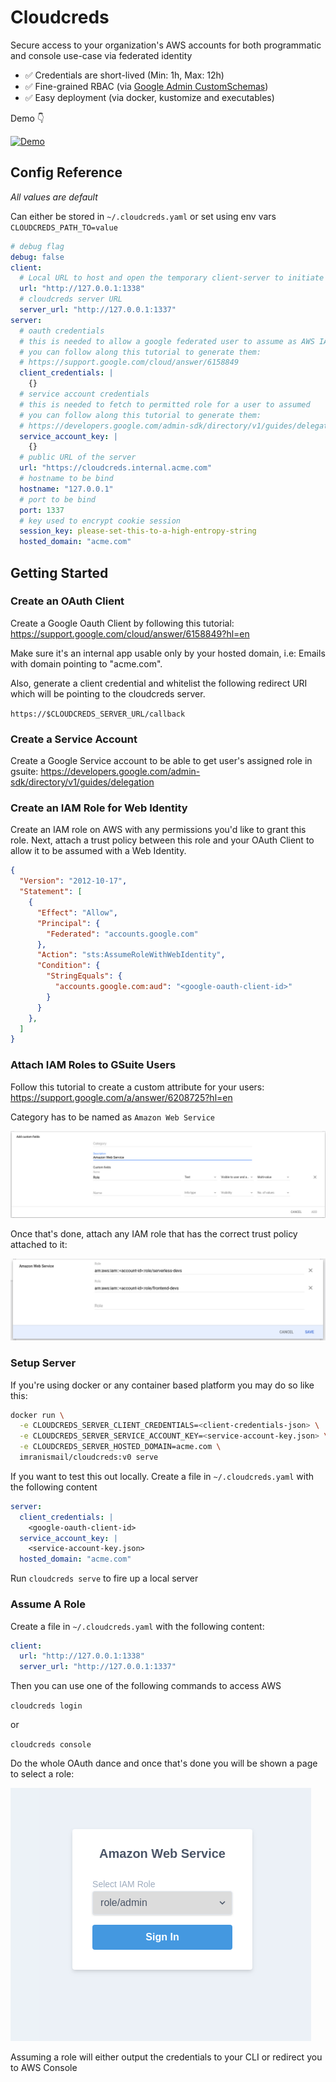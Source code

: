 # Cloudcreds

Secure access to your organization's AWS accounts for both programmatic and console use-case via federated identity

- ✅ Credentials are short-lived (Min: 1h, Max: 12h)
- ✅ Fine-grained RBAC (via [Google Admin CustomSchemas](https://developers.google.com/admin-sdk/directory/v1/guides/manage-schemas))
- ✅ Easy deployment (via docker, kustomize and executables)

Demo 👇

[![Demo](https://img.youtube.com/vi/onBf6JFj-IU/0.jpg)](https://www.youtube.com/watch?v=onBf6JFj-IU)

## Config Reference

*All values are default*

Can either be stored in `~/.cloudcreds.yaml` or set using env vars `CLOUDCREDS_PATH_TO=value`

```yaml
# debug flag
debug: false
client:
  # Local URL to host and open the temporary client-server to initiate auth with cloudcreds server
  url: "http://127.0.0.1:1338"
  # cloudcreds server URL
  server_url: "http://127.0.0.1:1337"
server:
  # oauth credentials
  # this is needed to allow a google federated user to assume as AWS IAM role
  # you can follow along this tutorial to generate them:
  # https://support.google.com/cloud/answer/6158849
  client_credentials: |
    {}
  # service account credentials 
  # this is needed to fetch to permitted role for a user to assumed
  # you can follow along this tutorial to generate them:
  # https://developers.google.com/admin-sdk/directory/v1/guides/delegation
  service_account_key: |
    {}
  # public URL of the server
  url: "https://cloudcreds.internal.acme.com"
  # hostname to be bind
  hostname: "127.0.0.1"
  # port to be bind
  port: 1337
  # key used to encrypt cookie session
  session_key: please-set-this-to-a-high-entropy-string
  hosted_domain: "acme.com"
```

## Getting Started

### Create an OAuth Client

Create a Google Oauth Client by following this tutorial: https://support.google.com/cloud/answer/6158849?hl=en

Make sure it's an internal app usable only by your hosted domain, i.e: Emails with domain pointing to "acme.com".

Also, generate a client credential and whitelist the following redirect URI which will be pointing to the cloudcreds server.

`https://$CLOUDCREDS_SERVER_URL/callback`

### Create a Service Account

Create a Google Service account to be able to get user's assigned role in gsuite: https://developers.google.com/admin-sdk/directory/v1/guides/delegation

### Create an IAM Role for Web Identity

Create an IAM role on AWS with any permissions you'd like to grant this role. Next, attach a trust policy between this role and your OAuth Client to allow it to be assumed with a Web Identity.

```json
{
  "Version": "2012-10-17",
  "Statement": [
    {
      "Effect": "Allow",
      "Principal": {
        "Federated": "accounts.google.com"
      },
      "Action": "sts:AssumeRoleWithWebIdentity",
      "Condition": {
        "StringEquals": {
          "accounts.google.com:aud": "<google-oauth-client-id>"
        }
      }
    },
  ]
}
```

### Attach IAM Roles to GSuite Users

Follow this tutorial to create a custom attribute for your users: https://support.google.com/a/answer/6208725?hl=en

Category has to be named as `Amazon Web Service`

![aws](./docs/images/aws-custom-attributes.png)

Once that's done, attach any IAM role that has the correct trust policy attached to it:

![adding-attribs](./docs/images/adding-custom-attributes.png)

### Setup Server

If you're using docker or any container based platform you may do so like this:

```bash
docker run \
  -e CLOUDCREDS_SERVER_CLIENT_CREDENTIALS=<client-credentials-json> \
  -e CLOUDCREDS_SERVER_SERVICE_ACCOUNT_KEY=<service-account-key.json> \
  -e CLOUDCREDS_SERVER_HOSTED_DOMAIN=acme.com \
  imranismail/cloudcreds:v0 serve
```

If you want to test this out locally. Create a file in `~/.cloudcreds.yaml` with the following content

```yaml
server:
  client_credentials: |
    <google-oauth-client-id>
  service_account_key: |
    <service-account-key.json>
  hosted_domain: "acme.com"
```

Run `cloudcreds serve` to fire up a local server

### Assume A Role

Create a file in `~/.cloudcreds.yaml` with the following content:

```yaml
client:
  url: "http://127.0.0.1:1338"
  server_url: "http://127.0.0.1:1337"
```

Then you can use one of the following commands to access AWS

`cloudcreds login`

or

`cloudcreds console`

Do the whole OAuth dance and once that's done you will be shown a page to select a role:

![assume-role](./docs/images/assume-role.png)

Assuming a role will either output the credentials to your CLI or redirect you to AWS Console
